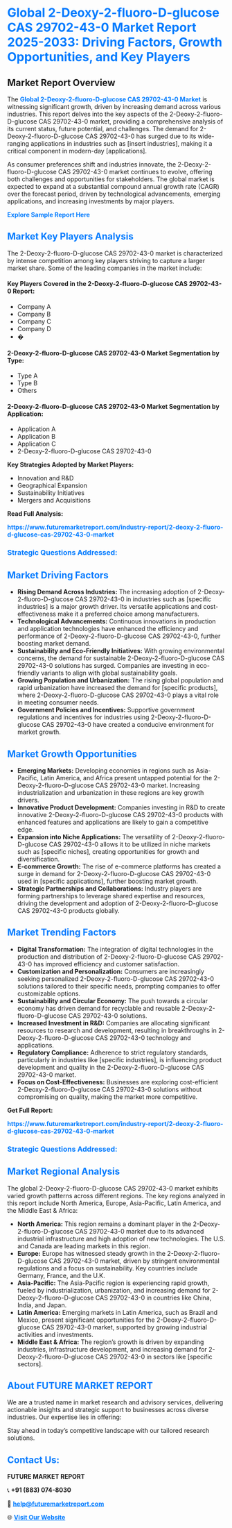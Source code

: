 <h1 style="color: #007BFF;">Global 2-Deoxy-2-fluoro-D-glucose CAS 29702-43-0 Market Report 2025-2033: Driving Factors, Growth Opportunities, and Key Players</h1>

<section id="overview">
<h2>Market Report Overview</h2>
<p>The <a href="https://www.futuremarketreport.com/industry-report/2-deoxy-2-fluoro-d-glucose-cas-29702-43-0-market" style="color: #007BFF; text-decoration: none;"><strong>Global 2-Deoxy-2-fluoro-D-glucose CAS 29702-43-0 Market</strong></a> is witnessing significant growth, driven by increasing demand across various industries. This report delves into the key aspects of the 2-Deoxy-2-fluoro-D-glucose CAS 29702-43-0 market, providing a comprehensive analysis of its current status, future potential, and challenges. The demand for 2-Deoxy-2-fluoro-D-glucose CAS 29702-43-0 has surged due to its wide-ranging applications in industries such as [insert industries], making it a critical component in modern-day [applications].</p>
<p>As consumer preferences shift and industries innovate, the 2-Deoxy-2-fluoro-D-glucose CAS 29702-43-0 market continues to evolve, offering both challenges and opportunities for stakeholders. The global market is expected to expand at a substantial compound annual growth rate (CAGR) over the forecast period, driven by technological advancements, emerging applications, and increasing investments by major players.</p>
</section>

<section id="overview">
<p><a href="https://www.futuremarketreport.com/request-sample/reportId=113374" style="color: #007BFF; text-decoration: none;"><strong>Explore Sample Report Here</strong></a></p>
</section>

<section id="key-players">
<h2 style="color: #007BFF;">Market Key Players Analysis</h2>
<p>The 2-Deoxy-2-fluoro-D-glucose CAS 29702-43-0 market is characterized by intense competition among key players striving to capture a larger market share. Some of the leading companies in the market include:</p>
<h4>Key Players Covered in the 2-Deoxy-2-fluoro-D-glucose CAS 29702-43-0 Report:</h4>
<ul><li>Company A</li><li>Company B</li><li>Company C</li><li>Company D</li><li>�</li></ul>
<h4>2-Deoxy-2-fluoro-D-glucose CAS 29702-43-0 Market Segmentation by Type:</h4>
<ul><li>Type A</li><li>Type B</li><li>Others</li></ul>

<h4>2-Deoxy-2-fluoro-D-glucose CAS 29702-43-0 Market Segmentation by Application:</h4>
<ul><li>Application A</li><li>Application B</li><li>Application C</li><li>2-Deoxy-2-fluoro-D-glucose CAS 29702-43-0</li></ul>
<p><strong>Key Strategies Adopted by Market Players:</strong></p>
<ul>
<li>Innovation and R&D</li>
<li>Geographical Expansion</li>
<li>Sustainability Initiatives</li>
<li>Mergers and Acquisitions</li>
</ul>
</section>

<section>
<p><strong>Read Full Analysis: </strong></p><a href="https://www.futuremarketreport.com/industry-report/2-deoxy-2-fluoro-d-glucose-cas-29702-43-0-market" style="color: #007BFF; text-decoration: none;"><strong>https://www.futuremarketreport.com/industry-report/2-deoxy-2-fluoro-d-glucose-cas-29702-43-0-market</strong></a>
<h3 style="color: #007BFF;">Strategic Questions Addressed:</h3>
</section>

<section id="driving-factors">
<h2 style="color: #007BFF;">Market Driving Factors</h2>
<ul>
<li><strong>Rising Demand Across Industries:</strong> The increasing adoption of 2-Deoxy-2-fluoro-D-glucose CAS 29702-43-0 in industries such as [specific industries] is a major growth driver. Its versatile applications and cost-effectiveness make it a preferred choice among manufacturers.</li>
<li><strong>Technological Advancements:</strong> Continuous innovations in production and application technologies have enhanced the efficiency and performance of 2-Deoxy-2-fluoro-D-glucose CAS 29702-43-0, further boosting market demand.</li>
<li><strong>Sustainability and Eco-Friendly Initiatives:</strong> With growing environmental concerns, the demand for sustainable 2-Deoxy-2-fluoro-D-glucose CAS 29702-43-0 solutions has surged. Companies are investing in eco-friendly variants to align with global sustainability goals.</li>
<li><strong>Growing Population and Urbanization:</strong> The rising global population and rapid urbanization have increased the demand for [specific products], where 2-Deoxy-2-fluoro-D-glucose CAS 29702-43-0 plays a vital role in meeting consumer needs.</li>
<li><strong>Government Policies and Incentives:</strong> Supportive government regulations and incentives for industries using 2-Deoxy-2-fluoro-D-glucose CAS 29702-43-0 have created a conducive environment for market growth.</li>
</ul>
</section>

<section id="growth-opportunities">
<h2 style="color: #007BFF;">Market Growth Opportunities</h2>
<ul>
<li><strong>Emerging Markets:</strong> Developing economies in regions such as Asia-Pacific, Latin America, and Africa present untapped potential for the 2-Deoxy-2-fluoro-D-glucose CAS 29702-43-0 market. Increasing industrialization and urbanization in these regions are key growth drivers.</li>
<li><strong>Innovative Product Development:</strong> Companies investing in R&D to create innovative 2-Deoxy-2-fluoro-D-glucose CAS 29702-43-0 products with enhanced features and applications are likely to gain a competitive edge.</li>
<li><strong>Expansion into Niche Applications:</strong> The versatility of 2-Deoxy-2-fluoro-D-glucose CAS 29702-43-0 allows it to be utilized in niche markets such as [specific niches], creating opportunities for growth and diversification.</li>
<li><strong>E-commerce Growth:</strong> The rise of e-commerce platforms has created a surge in demand for 2-Deoxy-2-fluoro-D-glucose CAS 29702-43-0 used in [specific applications], further boosting market growth.</li>
<li><strong>Strategic Partnerships and Collaborations:</strong> Industry players are forming partnerships to leverage shared expertise and resources, driving the development and adoption of 2-Deoxy-2-fluoro-D-glucose CAS 29702-43-0 products globally.</li>
</ul>
</section>

<section id="trending-factors">
<h2 style="color: #007BFF;">Market Trending Factors</h2>
<ul>
<li><strong>Digital Transformation:</strong> The integration of digital technologies in the production and distribution of 2-Deoxy-2-fluoro-D-glucose CAS 29702-43-0 has improved efficiency and customer satisfaction.</li>
<li><strong>Customization and Personalization:</strong> Consumers are increasingly seeking personalized 2-Deoxy-2-fluoro-D-glucose CAS 29702-43-0 solutions tailored to their specific needs, prompting companies to offer customizable options.</li>
<li><strong>Sustainability and Circular Economy:</strong> The push towards a circular economy has driven demand for recyclable and reusable 2-Deoxy-2-fluoro-D-glucose CAS 29702-43-0 solutions.</li>
<li><strong>Increased Investment in R&D:</strong> Companies are allocating significant resources to research and development, resulting in breakthroughs in 2-Deoxy-2-fluoro-D-glucose CAS 29702-43-0 technology and applications.</li>
<li><strong>Regulatory Compliance:</strong> Adherence to strict regulatory standards, particularly in industries like [specific industries], is influencing product development and quality in the 2-Deoxy-2-fluoro-D-glucose CAS 29702-43-0 market.</li>
<li><strong>Focus on Cost-Effectiveness:</strong> Businesses are exploring cost-efficient 2-Deoxy-2-fluoro-D-glucose CAS 29702-43-0 solutions without compromising on quality, making the market more competitive.</li>
</ul>
</section>

<section>
<p><strong>Get Full Report: </strong></p><a href="https://www.futuremarketreport.com/industry-report/2-deoxy-2-fluoro-d-glucose-cas-29702-43-0-market" style="color: #007BFF; text-decoration: none;"><strong>https://www.futuremarketreport.com/industry-report/2-deoxy-2-fluoro-d-glucose-cas-29702-43-0-market</strong></a>
<h3 style="color: #007BFF;">Strategic Questions Addressed:</h3>
</section>


<section id="regional-analysis">
<h2 style="color: #007BFF;">Market Regional Analysis</h2>
<p>The global 2-Deoxy-2-fluoro-D-glucose CAS 29702-43-0 market exhibits varied growth patterns across different regions. The key regions analyzed in this report include North America, Europe, Asia-Pacific, Latin America, and the Middle East & Africa:</p>
<ul>
<li><strong>North America:</strong> This region remains a dominant player in the 2-Deoxy-2-fluoro-D-glucose CAS 29702-43-0 market due to its advanced industrial infrastructure and high adoption of new technologies. The U.S. and Canada are leading markets in this region.</li>
<li><strong>Europe:</strong> Europe has witnessed steady growth in the 2-Deoxy-2-fluoro-D-glucose CAS 29702-43-0 market, driven by stringent environmental regulations and a focus on sustainability. Key countries include Germany, France, and the U.K.</li>
<li><strong>Asia-Pacific:</strong> The Asia-Pacific region is experiencing rapid growth, fueled by industrialization, urbanization, and increasing demand for 2-Deoxy-2-fluoro-D-glucose CAS 29702-43-0 in countries like China, India, and Japan.</li>
<li><strong>Latin America:</strong> Emerging markets in Latin America, such as Brazil and Mexico, present significant opportunities for the 2-Deoxy-2-fluoro-D-glucose CAS 29702-43-0 market, supported by growing industrial activities and investments.</li>
<li><strong>Middle East & Africa:</strong> The region’s growth is driven by expanding industries, infrastructure development, and increasing demand for 2-Deoxy-2-fluoro-D-glucose CAS 29702-43-0 in sectors like [specific sectors].</li>
</ul>
</section>

<footer>
<h2 style="color: #007BFF;">About FUTURE MARKET REPORT</h2>
<p>We are a trusted name in market research and advisory services, delivering actionable insights and strategic support to businesses across diverse industries. Our expertise lies in offering:</p>

<p>Stay ahead in today’s competitive landscape with our tailored research solutions.</p>

<h2 style="color: #007BFF;">Contact Us:</h2>
<p><strong>FUTURE MARKET REPORT</strong></p>
<p>📞 <strong>+91 (883) 074-8030</strong></p>
<p>📧 <strong><a href="mailto:help@futuremarketreport.com" style="color: #007BFF;">help@futuremarketreport.com</a></strong></p>
<p>🌐 <strong><a href="https://www.futuremarketreport.com/" style="color: #007BFF;">Visit Our Website</a></strong></p>
</footer>